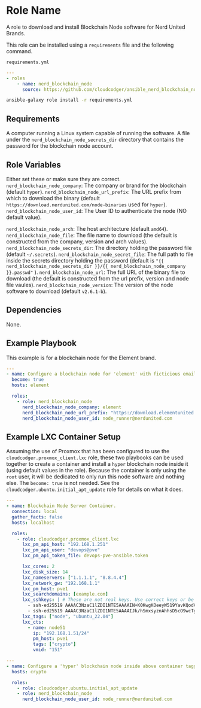 Role Name
=========

A role to download and install Blockchain Node software for Nerd United Brands.

This role can be installed using a `requirements` file and the following command.

`requirements.yml`
```yaml
---
- roles
    - name: nerd_blockchain_node
      source: https://github.com/cloudcodger/ansible_nerd_blockchain_node
```

```bash
ansible-galaxy role install -r requirements.yml
```

Requirements
------------

A computer running a Linux system capable of running the software.
A file under the `nerd_blockchain_node_secrets_dir` directory that contains the password for the blockchain node account.

Role Variables
--------------

Either set these or make sure they are correct.
`nerd_blockchain_node_company`: The company or brand for the blockchain (default `hyper`).
`nerd_blockchain_node_url_prefix`: The URL prefix from which to download the binary
  (default `https://download.nerdunited.com/node-binaries` used for `hyper`).
`nerd_blockchain_node_user_id`: The User ID to authenticate the node (NO default value).

`nerd_blockchain_node_arch`: The host architecture (default `amd64`).
`nerd_blockchain_node_file`: The file name to download
  (the default is constructed from the company, version and arch values).
`nerd_blockchain_node_secrets_dir`: The directory holding the password file (default `~/.secrets`).
`nerd_blockchain_node_secret_file`: The full path to file inside the secrets directory holding the password
  (default is `"{{ nerd_blockchain_node_secrets_dir }}/{{ nerd_blockchain_node_company }}.passwd"` ).
`nerd_blockchain_node_url`: The full URL of the binary file to download
  (the default is constructed from the url prefix, version and node file vaules).
`nerd_blockchain_node_version`: The version of the node software to download (default `v2.6.1-b`).

Dependencies
------------

None.

Example Playbook
----------------

This example is for a blockchain node for the Element brand.

```yaml
---
- name: Configure a blockchain node for 'element' with ficticious email address.
  become: true
  hosts: element

  roles:
    - role: nerd_blockchain_node
      nerd_blockchain_node_company: element
      nerd_blockchain_node_url_prefix: "https://download.elementunited.com/node-binaries"
      nerd_blockchain_node_user_id: node_runner@nerdunited.com
```

Example LXC Container Setup
---------------------------

Assuming the use of Proxmox that has been configured to use the `cloudcodger.proxmox_client.lxc` role, these two playbooks can be used together to create a container and install a `hyper` blockchain node inside it (using default values in the role). Because the container is only using the `root` user, it will be dedicated to only run this node software and nothing else. The `become: true` is not needed. See the `cloudcodger.ubuntu.initial_apt_update` role for details on what it does.

```yaml
---
- name: Blockchain Node Server Container.
  connection: local
  gather_facts: false
  hosts: localhost

  roles:
    - role: cloudcodger.proxmox_client.lxc
      lxc_pm_api_host: "192.168.1.251"
      lxc_pm_api_user: "devops@pve"
      lxc_pm_api_token_file: devops-pve-ansible.token

      lxc_cores: 2
      lxc_disk_size: 14
      lxc_nameservers: ["1.1.1.1", "8.8.4.4"]
      lxc_network_gw: "192.168.1.1"
      lxc_pm_host: pve1
      lxc_searchdomains: [example.com]
      lxc_sshkeys: | # These are not real keys. Use correct keys or be locked out of the container.
        - ssh-ed25519 AAAAC3NzaC1lZDI1NTE5AAAAIN+K0KwgKOeeyW519YavKQodVgwWcRUIucZkOfplsKMl devops-guy-mbp
        - ssh-ed25519 AAAAC3NzaC1lZDI1NTE5AAAAIJk/hSmxsyznAhhsD5cO9wcTgOs+/xz09kZ5woSUUQAY devops-gal-mbp
      lxc_tags: ["node", "ubuntu_22.04"]
      lxc_cts:
        - name: node51
          ip: "192.168.1.51/24"
          pm_host: pve1
          tags: ["crypto"]
          vmid: "151"
```

```yaml
---
- name: Configure a 'hyper' blockchain node inside above container tagged with 'crypto'.
  hosts: crypto

  roles:
    - role: cloudcodger.ubuntu.initial_apt_update
    - role: nerd_blockchain_node
      nerd_blockchain_node_user_id: node_runner@nerdunited.com
```
